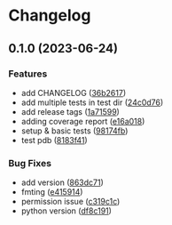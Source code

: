 # Changelog

## 0.1.0 (2023-06-24)


### Features

* add CHANGELOG ([36b2617](https://github.com/nikhilmakhijani/pytest/commit/36b2617b828b7d778999ec53aeb804b722033ce9))
* add multiple tests in test dir ([24c0d76](https://github.com/nikhilmakhijani/pytest/commit/24c0d768f33ce7ff4a74320fa2bd1e96bb0ef409))
* add release tags ([1a71599](https://github.com/nikhilmakhijani/pytest/commit/1a71599009b5af4f380fd5566dcd5c910075dcf4))
* adding coverage report ([e16a018](https://github.com/nikhilmakhijani/pytest/commit/e16a018142f30ebe6e86aa0e4e4320ce3f584b84))
* setup & basic tests ([98174fb](https://github.com/nikhilmakhijani/pytest/commit/98174fb8d6d25363ee74eeb649cbba1b32ebc050))
* test pdb ([8183f41](https://github.com/nikhilmakhijani/pytest/commit/8183f41b7599155637f75891db8d2a1c51d307ed))


### Bug Fixes

* add version ([863dc71](https://github.com/nikhilmakhijani/pytest/commit/863dc712a9914995df9dccac30d3ded239e16b64))
* fmting ([e415914](https://github.com/nikhilmakhijani/pytest/commit/e415914b5ef37d315056e03762373487e4203a34))
* permission issue ([c319c1c](https://github.com/nikhilmakhijani/pytest/commit/c319c1c25c371b02a9efb206d57713a6339de07e))
* python version ([df8c191](https://github.com/nikhilmakhijani/pytest/commit/df8c191856367622642bd4f79f0c5054f8401e05))
